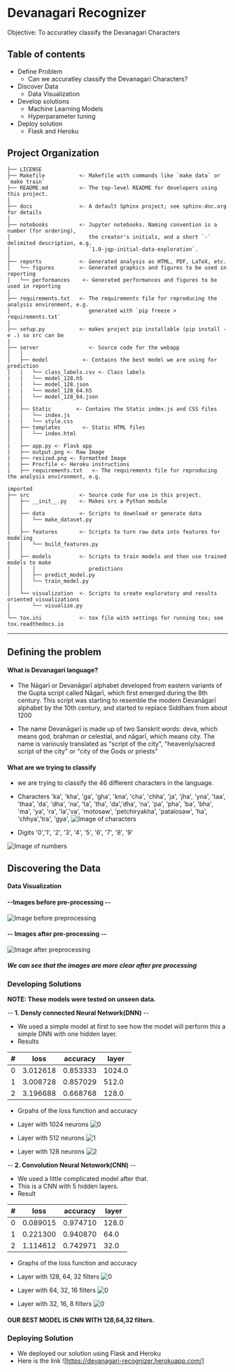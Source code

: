 # Devanagari Recognizer
Objective: To accuratley classify the Devanagari Characters

## Table of contents
- Define Problem
    - Can we accuratley classify the Devanagari Characters?
- Discover Data
    - Data Visualization
- Develop solutions
    - Machine Learning Models
    - Hyperparameter tuning
- Deploy solution
    - Flask and Heroku
    


Project Organization
------------

    ├── LICENSE
    ├── Makefile           <- Makefile with commands like `make data` or `make train`
    ├── README.md          <- The top-level README for developers using this project.
    │
    ├── docs               <- A default Sphinx project; see sphinx-doc.org for details
    │
    ├── notebooks          <- Jupyter notebooks. Naming convention is a number (for ordering),
    │                         the creator's initials, and a short `-` delimited description, e.g.
    │                         `1.0-jqp-initial-data-exploration`.
    │
    ├── reports            <- Generated analysis as HTML, PDF, LaTeX, etc.
    │   └── figures        <- Generated graphics and figures to be used in reporting
    │   └── performances    <- Generated performances and figures to be used in reporting
    │
    ├── requirements.txt   <- The requirements file for reproducing the analysis environment, e.g.
    │                         generated with `pip freeze > requirements.txt`
    │
    ├── setup.py           <- makes project pip installable (pip install -e .) so src can be
    |
    ├── server                <- Source code for the webapp
    │   │
    │   ├── model           <- Contains the best model we are using for prediction
    │   │   └── class_labels.csv <- Class labels
    |   |   └── model_128.h5 
    |   |   └── model_128.json 
    |   |   └── model_128_64.h5 
    |   |   └── model_128_64.json 
    │   │
    │   ├── Static        <- Contains the Static index.js and CSS files
    |   |   └── index.js   
    |   |   └── style.css 
    │   ├── templates       <- Static HTML files
    │   │   └── index.html 
    │   │
    |   ├── app.py <- Flask app
    |   ├── output.png <- Raw Image
    |   ├── resized.png <- Formatted Image
    |   ├── Procfile <- Heroku instructions
    |   ├── requirements.txt   <- The requirements file for reproducing the analysis environment, e.g.
    
    imported
    ├── src                <- Source code for use in this project.
    │   ├── __init__.py    <- Makes src a Python module
    │   │
    │   ├── data           <- Scripts to download or generate data
    │   │   └── make_dataset.py
    │   │
    │   ├── features       <- Scripts to turn raw data into features for modeling
    │   │   └── build_features.py
    │   │
    │   ├── models         <- Scripts to train models and then use trained models to make
    │   │   │                 predictions
    │   │   ├── predict_model.py
    │   │   └── train_model.py
    │   │
    │   └── visualization  <- Scripts to create exploratory and results oriented visualizations
    │       └── visualize.py
    │
    └── tox.ini            <- tox file with settings for running tox; see tox.readthedocs.io


--------

   
## Defining the problem

#### What is Devanagari language?
- The Nāgarī or Devanāgarī alphabet developed from eastern variants of the Gupta script called Nāgarī, which first emerged during the 8th century. This script was starting to resemble the modern Devanāgarī alphabet by the 10th century, and started to replace Siddham from about 1200

- The name Devanāgarī is made up of two Sanskrit words: deva, which means god, brahman or celestial, and nāgarī, which means city. The name is variously translated as "script of the city", "heavenly/sacred script of the city" or "city of the Gods or priests" 

#### What are we trying to classify
- we are trying to classify the 46 different characters in the language.

- Characters
 'ka', 'kha', 'ga', 'gha', 'kna', 
 'cha', 'chha', 'ja', 'jha', 'yna',
 'taa', 'thaa', 'da', 'dha', 'na',
 'ta', 'tha', 'da','dha', 'na', 
 'pa', 'pha', 'ba', 'bha', 'ma', 
 'ya', 'ra', 'la','va', 'motosaw', 
 'petchiryakha', 'patalosaw', 'ha', 'chhya','tra',
 'gya',
![Image of characters](/reports/figures/devanagari_cons.gif)

- Digits
 '0','1', '2', '3', '4', 
 '5', '6', '7', '8', '9' 
 
![Image of numbers](/reports/figures/index.png)

## Discovering the Data

#### Data Visualization
#### --**Images before pre-processing** --
![Image before preprocessing](/reports/figures/char_plots.png)


#### -- **Images after pre-processing** --
![Image after preprocessing](/reports/figures/char_plots_binary.png)

##### We can see that the images are more clear after pre processing

### Developing Solutions

**NOTE: These models were tested on unseen data.**

-- **1. Densly connected Neural Network(DNN)** --

- We used a simple model at first to see how the model will perform this a simple DNN with one hidden layer.
- Results 


|#|loss |accuracy |layer|
|--|-----|---------|-----|
 |0 |3.012618 |0.853333 |1024.0|
 |1 |3.008728 |0.857029 |512.0|
 |2 |3.196688 |0.668768 |128.0|
 
 - Grpahs of the loss function and accuracy 
 - Layer with 1024 neurons
 ![0](/reports/performance/DNN_1024_layer.png)
 
 - Layer with 512 neurons
 ![1](/reports/performance/DNN_512_layer.png)
 
 - Layer with 128 neurons
 ![2](/reports/performance/DNN_128_layer.png)
 
 -- **2. Convolution Neural Netowork(CNN)** --
 - We used a little complicated model after that.
 - This is a CNN with 5 hidden layers.
 - Result
 
| # |loss |accuracy |layer|
|--|-----|---------|------|
 |0 |0.089015 |0.974710 |128.0|
 |1 |0.221300 |0.940870 |64.0|
 |2 |1.114612 |0.742971 |32.0|
 
 - Graphs of the loss function and accuracy
 - Layer with 128, 64, 32 filters
  ![0](/reports/performance/CNN_128_filter.png)
  
 - Layer with 64, 32, 16 filters
  ![0](/reports/performance/CNN_64_filter.png)

  - Layer with 32, 16, 8 filters
  ![0](/reports/performance/CNN_32_filter.png)
 
 #### OUR BEST MODEL IS CNN WITH 128,64,32 filters.
 
 ### Deploying Solution
 
 - We deployed our solution using Flask and Heroku
 - Here is the link ![https://devanagari-recognizer.herokuapp.com/]

 
 




